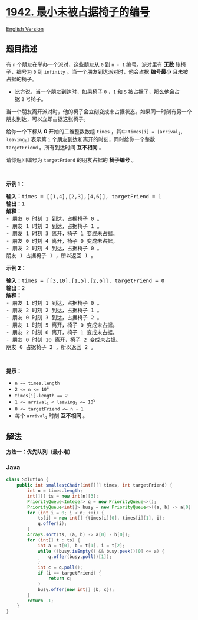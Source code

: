 # [1942. 最小未被占据椅子的编号](https://leetcode.cn/problems/the-number-of-the-smallest-unoccupied-chair)

[English Version](/solution/1900-1999/1942.The%20Number%20of%20the%20Smallest%20Unoccupied%20Chair/README_EN.md)

## 题目描述

<p>有 <code>n</code> 个朋友在举办一个派对，这些朋友从 <code>0</code> 到 <code>n - 1</code> 编号。派对里有 <strong>无数</strong> 张椅子，编号为 <code>0</code> 到 <code>infinity</code> 。当一个朋友到达派对时，他会占据 <strong>编号最小</strong> 且未被占据的椅子。</p>

<ul>
	<li>比方说，当一个朋友到达时，如果椅子 <code>0</code> ，<code>1</code> 和 <code>5</code> 被占据了，那么他会占据 <code>2</code> 号椅子。</li>
</ul>

<p>当一个朋友离开派对时，他的椅子会立刻变成未占据状态。如果同一时刻有另一个朋友到达，可以立即占据这张椅子。</p>

<p>给你一个下标从 <strong>0</strong> 开始的二维整数数组 <code>times</code> ，其中 <code>times[i] = [arrival<sub>i</sub>, leaving<sub>i</sub>]</code> 表示第 <code>i</code> 个朋友到达和离开的时刻，同时给你一个整数 <code>targetFriend</code> 。所有到达时间 <strong>互不相同</strong> 。</p>

<p>请你返回编号为 <code>targetFriend</code> 的朋友占据的 <strong>椅子编号</strong> 。</p>

<p> </p>

<p><strong>示例 1：</strong></p>

<pre><b>输入：</b>times = [[1,4],[2,3],[4,6]], targetFriend = 1
<b>输出：</b>1
<b>解释：</b>
- 朋友 0 时刻 1 到达，占据椅子 0 。
- 朋友 1 时刻 2 到达，占据椅子 1 。
- 朋友 1 时刻 3 离开，椅子 1 变成未占据。
- 朋友 0 时刻 4 离开，椅子 0 变成未占据。
- 朋友 2 时刻 4 到达，占据椅子 0 。
朋友 1 占据椅子 1 ，所以返回 1 。
</pre>

<p><strong>示例 2：</strong></p>

<pre><b>输入：</b>times = [[3,10],[1,5],[2,6]], targetFriend = 0
<b>输出：</b>2
<b>解释：</b>
- 朋友 1 时刻 1 到达，占据椅子 0 。
- 朋友 2 时刻 2 到达，占据椅子 1 。
- 朋友 0 时刻 3 到达，占据椅子 2 。
- 朋友 1 时刻 5 离开，椅子 0 变成未占据。
- 朋友 2 时刻 6 离开，椅子 1 变成未占据。
- 朋友 0 时刻 10 离开，椅子 2 变成未占据。
朋友 0 占据椅子 2 ，所以返回 2 。
</pre>

<p> </p>

<p><strong>提示：</strong></p>

<ul>
	<li><code>n == times.length</code></li>
	<li><code>2 &lt;= n &lt;= 10<sup>4</sup></code></li>
	<li><code>times[i].length == 2</code></li>
	<li><code>1 &lt;= arrival<sub>i</sub> &lt; leaving<sub>i</sub> &lt;= 10<sup>5</sup></code></li>
	<li><code>0 &lt;= targetFriend &lt;= n - 1</code></li>
	<li>每个 <code>arrival<sub>i</sub></code> 时刻 <strong>互不相同</strong> 。</li>
</ul>

## 解法

**方法一：优先队列（最小堆）**

### **Java**

```java
class Solution {
    public int smallestChair(int[][] times, int targetFriend) {
        int n = times.length;
        int[][] ts = new int[n][3];
        PriorityQueue<Integer> q = new PriorityQueue<>();
        PriorityQueue<int[]> busy = new PriorityQueue<>((a, b) -> a[0] - b[0]);
        for (int i = 0; i < n; ++i) {
            ts[i] = new int[] {times[i][0], times[i][1], i};
            q.offer(i);
        }
        Arrays.sort(ts, (a, b) -> a[0] - b[0]);
        for (int[] t : ts) {
            int a = t[0], b = t[1], i = t[2];
            while (!busy.isEmpty() && busy.peek()[0] <= a) {
                q.offer(busy.poll()[1]);
            }
            int c = q.poll();
            if (i == targetFriend) {
                return c;
            }
            busy.offer(new int[] {b, c});
        }
        return -1;
    }
}
```
